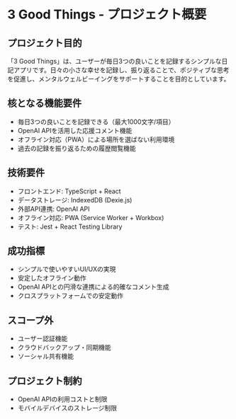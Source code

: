 # 3 Good Things - プロジェクト概要

## プロジェクト目的
「3 Good Things」は、ユーザーが毎日3つの良いことを記録するシンプルな日記アプリです。日々の小さな幸せを記録し、振り返ることで、ポジティブな思考を促進し、メンタルウェルビーイングをサポートすることを目的としています。

## 核となる機能要件
- 毎日3つの良いことを記録できる（最大1000文字/項目）
- OpenAI APIを活用した応援コメント機能
- オフライン対応（PWA）による場所を選ばない利用環境
- 過去の記録を振り返るための履歴閲覧機能

## 技術要件
- フロントエンド: TypeScript + React
- データストレージ: IndexedDB (Dexie.js)
- 外部API連携: OpenAI API
- オフライン対応: PWA (Service Worker + Workbox)
- テスト: Jest + React Testing Library

## 成功指標
- シンプルで使いやすいUI/UXの実現
- 安定したオフライン動作
- OpenAI APIとの円滑な連携による的確なコメント生成
- クロスプラットフォームでの安定動作

## スコープ外
- ユーザー認証機能
- クラウドバックアップ・同期機能
- ソーシャル共有機能

## プロジェクト制約
- OpenAI APIの利用コストと制限
- モバイルデバイスのストレージ制限
